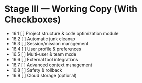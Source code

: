 # Stage III — Working Copy (With Checkboxes)

- 16.1 [ ] Project structure & code optimization module
- 16.2 [ ] Automatic junk cleanup
- 16.3 [ ] Session/mission management
- 16.4 [ ] User profile & preferences
- 16.5 [ ] Multi-user & team mode
- 16.6 [ ] External tool integrations
- 16.7 [ ] Advanced context management
- 16.8 [ ] Safety & rollback
- 16.9 [ ] Cloud storage (optional)
